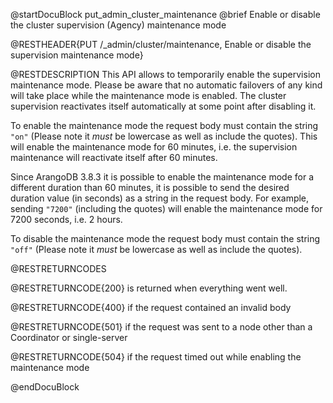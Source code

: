 
@startDocuBlock put_admin_cluster_maintenance
@brief Enable or disable the cluster supervision (Agency) maintenance mode

@RESTHEADER{PUT /_admin/cluster/maintenance, Enable or disable the supervision maintenance mode}

@RESTDESCRIPTION
This API allows to temporarily enable the supervision maintenance mode. Please be aware that no
automatic failovers of any kind will take place while the maintenance mode is enabled.
The cluster supervision reactivates itself automatically at some point after disabling it.

To enable the maintenance mode the request body must contain the string `"on"`
(Please note it _must_ be lowercase as well as include the quotes). This will enable the
maintenance mode for 60 minutes, i.e. the supervision maintenance will reactivate itself
after 60 minutes.

Since ArangoDB 3.8.3 it is possible to enable the maintenance mode for a different 
duration than 60 minutes, it is possible to send the desired duration value (in seconds) 
as a string in the request body. For example, sending `"7200"`
(including the quotes) will enable the maintenance mode for 7200 seconds, i.e. 2 hours.

To disable the maintenance mode the request body must contain the string `"off"` 
(Please note it _must_ be lowercase as well as include the quotes).

@RESTRETURNCODES

@RESTRETURNCODE{200}
is returned when everything went well.

@RESTRETURNCODE{400}
if the request contained an invalid body

@RESTRETURNCODE{501}
if the request was sent to a node other than a Coordinator or single-server

@RESTRETURNCODE{504}
if the request timed out while enabling the maintenance mode

@endDocuBlock
